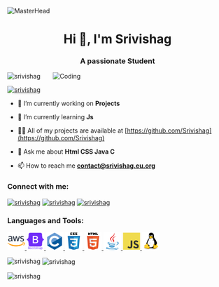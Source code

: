 ![MasterHead](https://github.com/Srivishag/Srivishag/assets/91311329/14b0f32a-cbb4-4731-a7fa-7597703b61fc)
<h1 align="center">Hi 👋, I'm Srivishag</h1>


<h3 align="center">A passionate Student</h3>
<p align="left"><img src="https://institute.careerguide.com/wp-content/uploads/2020/10/e426702edf874b181aced1e2fa5c6cde.gif" align="right" alt="Coding" width="400" />

<p align="left"> <img src="https://komarev.com/ghpvc/?username=srivishag&label=Profile%20views&color=0e75b6&style=flat" alt="srivishag" /> </p>

<p align="left"> <a href="https://twitter.com/srivishag" target="blank"><img src="https://img.shields.io/twitter/follow/srivishag?logo=twitter&style=for-the-badge" alt="srivishag" /></a> </p>

- 🔭 I’m currently working on **Projects**

- 🌱 I’m currently learning **Js**

- 👨‍💻 All of my projects are available at [https://github.com/Srivishag](https://github.com/Srivishag)

- 💬 Ask me about **Html CSS Java C**

- 📫 How to reach me **contact@srivishag.eu.org**

<h3 align="left">Connect with me:</h3>
<p align="left">
<a href="https://twitter.com/srivishag" target="blank"><img align="center" src="https://raw.githubusercontent.com/rahuldkjain/github-profile-readme-generator/master/src/images/icons/Social/twitter.svg" alt="srivishag" height="30" width="40" /></a>
<a href="https://instagram.com/srivishag" target="blank"><img align="center" src="https://raw.githubusercontent.com/rahuldkjain/github-profile-readme-generator/master/src/images/icons/Social/instagram.svg" alt="srivishag" height="30" width="40" /></a>
<a href="https://www.codechef.com/users/srivishag" target="blank"><img align="center" src="https://cdn.jsdelivr.net/npm/simple-icons@3.1.0/icons/codechef.svg" alt="srivishag" height="30" width="40" /></a>
</p>

<h3 align="left">Languages and Tools:</h3>
<p align="left"> <a href="https://aws.amazon.com" target="_blank" rel="noreferrer"> <img src="https://raw.githubusercontent.com/devicons/devicon/master/icons/amazonwebservices/amazonwebservices-original-wordmark.svg" alt="aws" width="40" height="40"/> </a> <a href="https://getbootstrap.com" target="_blank" rel="noreferrer"> <img src="https://raw.githubusercontent.com/devicons/devicon/master/icons/bootstrap/bootstrap-plain-wordmark.svg" alt="bootstrap" width="40" height="40"/> </a> <a href="https://www.cprogramming.com/" target="_blank" rel="noreferrer"> <img src="https://raw.githubusercontent.com/devicons/devicon/master/icons/c/c-original.svg" alt="c" width="40" height="40"/> </a> <a href="https://www.w3schools.com/css/" target="_blank" rel="noreferrer"> <img src="https://raw.githubusercontent.com/devicons/devicon/master/icons/css3/css3-original-wordmark.svg" alt="css3" width="40" height="40"/> </a> <a href="https://www.w3.org/html/" target="_blank" rel="noreferrer"> <img src="https://raw.githubusercontent.com/devicons/devicon/master/icons/html5/html5-original-wordmark.svg" alt="html5" width="40" height="40"/> </a> <a href="https://www.java.com" target="_blank" rel="noreferrer"> <img src="https://raw.githubusercontent.com/devicons/devicon/master/icons/java/java-original.svg" alt="java" width="40" height="40"/> </a> <a href="https://developer.mozilla.org/en-US/docs/Web/JavaScript" target="_blank" rel="noreferrer"> <img src="https://raw.githubusercontent.com/devicons/devicon/master/icons/javascript/javascript-original.svg" alt="javascript" width="40" height="40"/> </a> <a href="https://www.linux.org/" target="_blank" rel="noreferrer"> <img src="https://raw.githubusercontent.com/devicons/devicon/master/icons/linux/linux-original.svg" alt="linux" width="40" height="40"/> </a> </p>

<p><img align="left" src="https://github-readme-stats.vercel.app/api/top-langs?username=srivishag&show_icons=true&locale=en&layout=compact" alt="srivishag" /></p>

<p>&nbsp;<img align="center" src="https://github-readme-stats.vercel.app/api?username=srivishag&show_icons=true&locale=en" alt="srivishag" /></p>

<p><img align="center" src="https://github-readme-streak-stats.herokuapp.com/?user=srivishag&" alt="srivishag" /></p>
